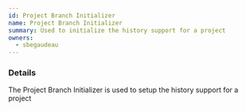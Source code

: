 ```yaml
---
id: Project Branch Initializer
name: Project Branch Initializer
summary: Used to initialize the history support for a project
owners:
  - sbegaudeau
---
```


### Details

The Project Branch Initializer is used to setup the history support for a project

<NodeGraph />